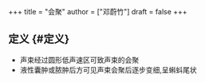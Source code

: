 +++
title = "会聚"
author = ["邓蔚竹"]
draft = false
+++

## 定义 {#定义}

-   声束经过圆形低声速区可致声束的会聚
-   液性囊肿或脓肿后方可见声束会聚后逐步变细,呈蝌蚪尾状